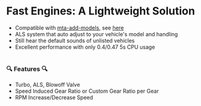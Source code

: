 # Fast Engines: A Lightweight Solution

- Compatible with [mta-add-models](https://github.com/Fernando-A-Rocha/mta-add-models), see [here](https://youtu.be/E7PMw6fYjnA?feature=shared&t=139)
- ALS system that auto adjust to your vehicle's model and handling
- Still hear the default sounds of unlisted vehicles
- Excellent performance with only 0.4/0.47 5s CPU usage

#

### 🔍 Features 🔍
- Turbo, ALS, Blowoff Valve
- Speed Induced Gear Ratio or Custom Gear Ratio per Gear
- RPM Increase/Decrease Speed
